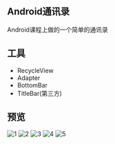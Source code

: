 ## Android通讯录

  Android课程上做的一个简单的通讯录

## 工具

- RecycleView
- Adapter
- BottomBar
- TitleBar(第三方)

## 预览

![1](./images/1.png)
![2](./images/2.png)
![3](./images/3.png)
![4](./images/4.png)
![5](./images/5.png)